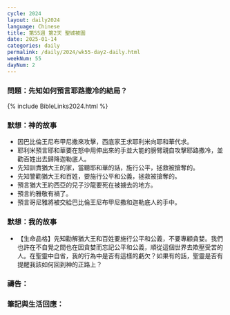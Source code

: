 ```yaml
---
cycle: 2024
layout: daily2024
language: Chinese
title: 第55週 第2天 聖城被圍
date: 2025-01-14
categories: daily
permalink: /daily/2024/wk55-day2-daily.html
weekNum: 55
dayNum: 2
---
```


### 問題：先知如何預言耶路撒冷的結局？

{% include BibleLinks2024.html %}

### 默想：神的故事
+ 因巴比倫王尼布甲尼撒來攻擊，西底家王求耶利米向耶和華代求。
+ 耶利米預言耶和華要在怒中用伸出來的手並大能的膀臂親自攻擊耶路撒冷，並勸百姓出去歸降迦勒底人。
+ 先知訓責猶大王的家，當聽耶和華的話，施行公平，拯救被搶奪的。
+ 先知警勸猶大王和百姓，要施行公平和公義，拯救被搶奪的。
+ 預言猶大王約西亞的兒子沙龍要死在被擄去的地方。
+ 預言約雅敬有禍了。
+ 預言哥尼雅將被交給巴比倫王尼布甲尼撒和迦勒底人的手中。

### 默想：我的故事
+ 【生命品格】先知勸解猶大王和百姓要施行公平和公義，不要專顧貪婪。我們也許在不自覺之間也在因貪婪而忘記公平和公義，順從這個世界去欺壓受苦的人。在聖靈中自省，我的行為中是否有這樣的虧欠？如果有的話，聖靈是否有提醒我該如何回到神的正路上？

### 禱告：

### 筆記與生活回應：
